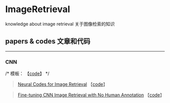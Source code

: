 # ImageRetrieval 
knowledge about image retrieval 关于图像检索的知识

## papers & codes 文章和代码
---
### CNN
/* 模板：[]() 【[code]()】 */
>[Neural Codes for Image Retrieval](https://arxiv.org/abs/1404.1777) 【[code](https://github.com/arbabenko/Spoc)】

>[Fine-tuning CNN Image Retrieval with No Human Annotation](https://arxiv.org/abs/1711.02512v1) 【[code](http://cmp.felk.cvut.cz/cnnimageretrieval/)】
